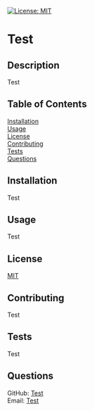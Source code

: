 [![License: MIT](https://img.shields.io/badge/License-MIT-yellow.svg)](https://choosealicense.com/licenses/mit/)
# Test

## Description

Test

## Table of Contents

[Installation](##installation)  
[Usage](##usage)  
[License](##license)  
[Contributing](##contributing)  
[Tests](##tests)  
[Questions](##questions)  

## Installation

Test

## Usage

Test

## License

[MIT](https://choosealicense.com/licenses/mit/)

## Contributing

Test

## Tests

Test

## Questions

GitHub: [Test](https://github.com/Test)  
Email: [Test](mailto:Test)
